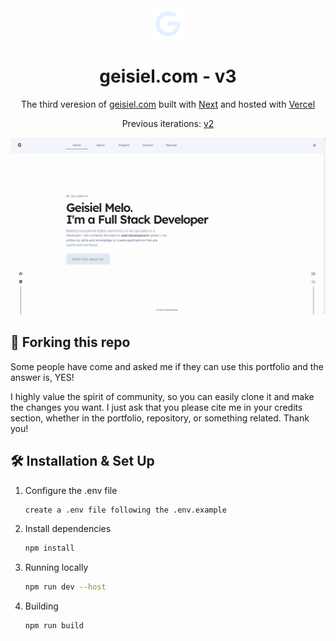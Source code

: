 <div align="center">
  <img alt="Logo" src="https://github.com/GeisielMelo/v3/blob/main/public/img/logo.png" width="50" />
</div>
<h1 align="center">
  geisiel.com - v3
</h1>
<p align="center">
  The third veresion of <a href="https://geisiel.com" target="_blank">geisiel.com</a> built with <a href="https://react.dev" target="_blank">Next</a> and hosted with <a href="https://vercel.com" target="_blank">Vercel</a>
</p>
<p align="center">
  Previous iterations:
  <a href="https://v2.geisiel.com/" target="_blank">v2</a>
</p>

![demo](https://raw.githubusercontent.com/GeisielMelo/v3/main/public/img/demo.png)

## 🚨 Forking this repo

Some people have come and asked me if they can use this portfolio and the answer is, YES!

I highly value the spirit of community, so you can easily clone it and make the changes you want. I just ask that you please cite me in your credits section, whether in the portfolio, repository, or something related. Thank you!

## 🛠 Installation & Set Up

1. Configure the .env file

   ```sh
   create a .env file following the .env.example
   ```

2. Install dependencies

   ```sh
   npm install
   ```

3. Running locally

   ```sh
   npm run dev --host
   ```

4. Building

   ```sh
   npm run build
   ```

